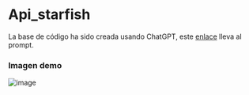 # Api_starfish

La base de código ha sido creada usando ChatGPT, este [enlace](https://chatgpt.com/share/6703c9d0-42e8-8007-b904-c96efa28d403) lleva al prompt.

### Imagen demo

![image](https://github.com/user-attachments/assets/9f36e60b-5fa8-438f-a4a5-eba853372d57)

